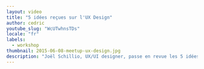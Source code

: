 ```yaml
---
layout: video
title: "5 idées reçues sur l'UX Design"
author: cedric
youtube_slug: "WcUTwhnsTDs"
locale: "fr"
labels:
  - workshop
thumbnail: 2015-06-08-meetup-ux-design.jpg
description: "Joël Schillio, UX/UI designer, passe en revue les 5 idées reçues sur l'UX Design. De l'élaboration du flow jusqu'au design d'une application en passant par les problématiques liées au responsive, il vous transmet des bases de réflexion solides afin de mener à bien vos projets web. Suite à cette présentation, il vous entraîne dans le maquetage et prototypage d'un flow utilisateur grâce au logiciel Sketch."
---
```

